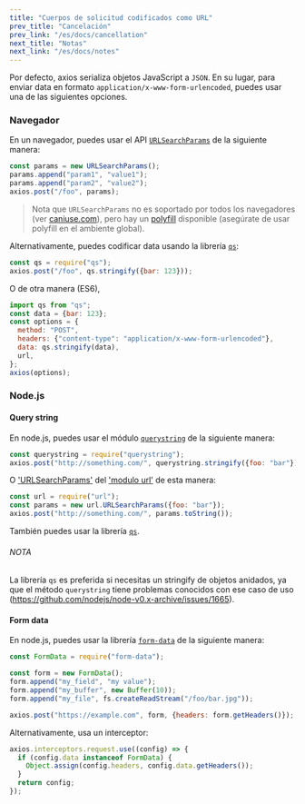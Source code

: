 ```yaml
---
title: "Cuerpos de solicitud codificados como URL"
prev_title: "Cancelación"
prev_link: "/es/docs/cancellation"
next_title: "Notas"
next_link: "/es/docs/notes"
---
```


Por defecto, axios serializa objetos JavaScript a `JSON`. En su lugar, para enviar data en formato `application/x-www-form-urlencoded`, puedes usar una de las siguientes opciones.

### Navegador

En un navegador, puedes usar el API [`URLSearchParams`](https://developer.mozilla.org/en-US/docs/Web/API/URLSearchParams) de la siguiente manera:

```js
const params = new URLSearchParams();
params.append("param1", "value1");
params.append("param2", "value2");
axios.post("/foo", params);
```

> Nota que `URLSearchParams` no es soportado por todos los navegadores (ver [caniuse.com](http://www.caniuse.com/#feat=urlsearchparams)), pero hay un [polyfill](https://github.com/WebReflection/url-search-params) disponible (asegúrate de usar polyfill en el ambiente global).

Alternativamente, puedes codificar data usando la librería [`qs`](https://github.com/ljharb/qs):

```js
const qs = require("qs");
axios.post("/foo", qs.stringify({bar: 123}));
```

O de otra manera (ES6),

```js
import qs from "qs";
const data = {bar: 123};
const options = {
  method: "POST",
  headers: {"content-type": "application/x-www-form-urlencoded"},
  data: qs.stringify(data),
  url,
};
axios(options);
```

### Node.js

#### Query string

En node.js, puedes usar el módulo [`querystring`](https://nodejs.org/api/querystring.html) de la siguiente manera:

```js
const querystring = require("querystring");
axios.post("http://something.com/", querystring.stringify({foo: "bar"}));
```

O ['URLSearchParams'](https://nodejs.org/api/url.html#url_class_urlsearchparams) del ['modulo url'](https://nodejs.org/api/url.html) de esta manera:

```js
const url = require("url");
const params = new url.URLSearchParams({foo: "bar"});
axios.post("http://something.com/", params.toString());
```

También puedes usar la librería [`qs`](https://github.com/ljharb/qs).

###### NOTA

La librería `qs` es preferida si necesitas un stringify de objetos anidados, ya que el método `querystring` tiene problemas conocidos con ese caso de uso (https://github.com/nodejs/node-v0.x-archive/issues/1665).

#### Form data

En node.js, puedes usar la librería [`form-data`](https://github.com/form-data/form-data) de la siguiente manera:

```js
const FormData = require("form-data");

const form = new FormData();
form.append("my_field", "my value");
form.append("my_buffer", new Buffer(10));
form.append("my_file", fs.createReadStream("/foo/bar.jpg"));

axios.post("https://example.com", form, {headers: form.getHeaders()});
```

Alternativamente, usa un interceptor:

```js
axios.interceptors.request.use((config) => {
  if (config.data instanceof FormData) {
    Object.assign(config.headers, config.data.getHeaders());
  }
  return config;
});
```
